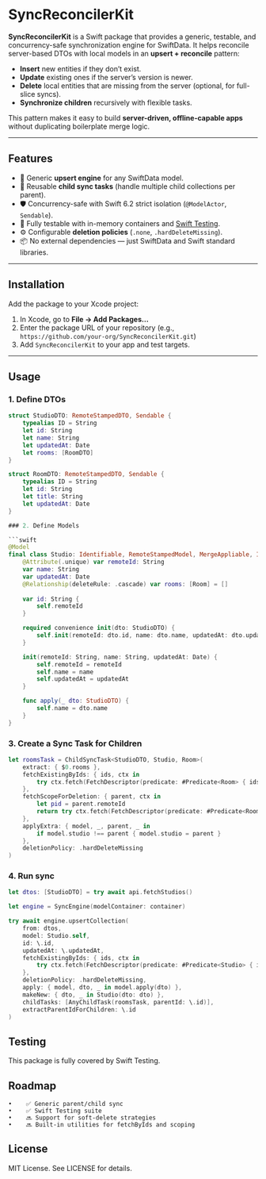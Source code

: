 # SyncReconcilerKit

**SyncReconcilerKit** is a Swift package that provides a generic, testable, and concurrency-safe synchronization engine for SwiftData. It helps reconcile server-based DTOs with local models in an **upsert + reconcile** pattern:

- **Insert** new entities if they don’t exist.
- **Update** existing ones if the server’s version is newer.
- **Delete** local entities that are missing from the server (optional, for full-slice syncs).
- **Synchronize children** recursively with flexible tasks.

This pattern makes it easy to build **server-driven, offline-capable apps** without duplicating boilerplate merge logic.

---

## Features

- 🔄 Generic **upsert engine** for any SwiftData model.
- 🧩 Reusable **child sync tasks** (handle multiple child collections per parent).
- 🛡️ Concurrency-safe with Swift 6.2 strict isolation (`@ModelActor`, `Sendable`).
- 🧪 Fully testable with in-memory containers and [Swift Testing](https://github.com/apple/swift-testing).
- ⚙️ Configurable **deletion policies** (`.none`, `.hardDeleteMissing`).
- 📦 No external dependencies — just SwiftData and Swift standard libraries.

---

## Installation

Add the package to your Xcode project:

1. In Xcode, go to **File → Add Packages…**
2. Enter the package URL of your repository (e.g., `https://github.com/your-org/SyncReconcilerKit.git`)
3. Add `SyncReconcilerKit` to your app and test targets.

---

## Usage

### 1. Define DTOs

```swift
struct StudioDTO: RemoteStampedDTO, Sendable {
    typealias ID = String
    let id: String
    let name: String
    let updatedAt: Date
    let rooms: [RoomDTO]
}

struct RoomDTO: RemoteStampedDTO, Sendable {
    typealias ID = String
    let id: String
    let title: String
    let updatedAt: Date
}

### 2. Define Models

```swift
@Model
final class Studio: Identifiable, RemoteStampedModel, MergeAppliable, InitFromDTO {
    @Attribute(.unique) var remoteId: String
    var name: String
    var updatedAt: Date
    @Relationship(deleteRule: .cascade) var rooms: [Room] = []
    
    var id: String {
        self.remoteId
    }

    required convenience init(dto: StudioDTO) {
        self.init(remoteId: dto.id, name: dto.name, updatedAt: dto.updatedAt)
    }

    init(remoteId: String, name: String, updatedAt: Date) {
        self.remoteId = remoteId
        self.name = name
        self.updatedAt = updatedAt
    }

    func apply(_ dto: StudioDTO) {
        self.name = dto.name
    }
}
```
### 3. Create a Sync Task for Children

```swift
let roomsTask = ChildSyncTask<StudioDTO, Studio, Room>(
    extract: { $0.rooms },
    fetchExistingByIds: { ids, ctx in
        try ctx.fetch(FetchDescriptor(predicate: #Predicate<Room> { ids.contains($0.remoteId) }))
    },
    fetchScopeForDeletion: { parent, ctx in
        let pid = parent.remoteId
        return try ctx.fetch(FetchDescriptor(predicate: #Predicate<Room> { $0.studio?.remoteId == pid }))
    },
    applyExtra: { model, _, parent, _ in
        if model.studio !== parent { model.studio = parent }
    },
    deletionPolicy: .hardDeleteMissing
)
```
### 4. Run sync

```swift
let dtos: [StudioDTO] = try await api.fetchStudios()

let engine = SyncEngine(modelContainer: container)

try await engine.upsertCollection(
    from: dtos,
    model: Studio.self,
    id: \.id,
    updatedAt: \.updatedAt,
    fetchExistingByIds: { ids, ctx in
        try ctx.fetch(FetchDescriptor(predicate: #Predicate<Studio> { ids.contains($0.remoteId) }))
    },
    deletionPolicy: .hardDeleteMissing,
    apply: { model, dto, _ in model.apply(dto) },
    makeNew: { dto, _ in Studio(dto: dto) },
    childTasks: [AnyChildTask(roomsTask, parentId: \.id)],
    extractParentIdForChildren: \.id
)
```
## Testing

This package is fully covered by Swift Testing.

## Roadmap

    •    ✅ Generic parent/child sync
    •    ✅ Swift Testing suite
    •    🔜 Support for soft-delete strategies
    •    🔜 Built-in utilities for fetchByIds and scoping
    
## License

MIT License. See LICENSE for details.

